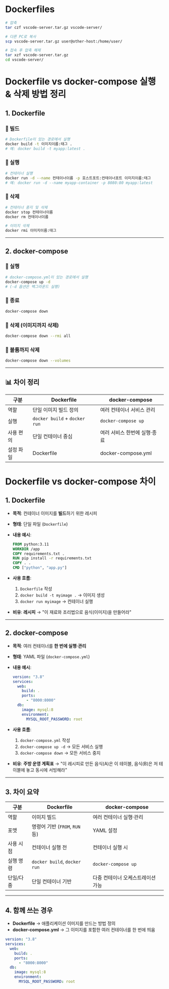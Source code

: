 # Dockerfiles

```bash
# 압축
tar czf vscode-server.tar.gz vscode-server/

# 다른 PC로 복사
scp vscode-server.tar.gz user@other-host:/home/user/

# 접속 후 압축 해제
tar xzf vscode-server.tar.gz
cd vscode-server/
```

# Dockerfile vs docker-compose 실행 & 삭제 방법 정리

## 1. Dockerfile

### 📌 빌드

```bash
# Dockerfile이 있는 경로에서 실행
docker build -t 이미지이름:태그 .
# 예: docker build -t myapp:latest .
```

### 📌 실행

```bash
# 컨테이너 실행
docker run -d --name 컨테이너이름 -p 호스트포트:컨테이너포트 이미지이름:태그
# 예: docker run -d --name myapp-container -p 8080:80 myapp:latest
```

### 📌 삭제

```bash
# 컨테이너 중지 및 삭제
docker stop 컨테이너이름
docker rm 컨테이너이름

# 이미지 삭제
docker rmi 이미지이름:태그
```

---

## 2. docker-compose

### 📌 실행

```bash
# docker-compose.yml이 있는 경로에서 실행
docker-compose up -d
# (-d 옵션은 백그라운드 실행)
```

### 📌 종료

```bash
docker-compose down
```

### 📌 삭제 (이미지까지 삭제)

```bash
docker-compose down --rmi all
```

### 📌 볼륨까지 삭제

```bash
docker-compose down --volumes
```

---

## 📊 차이 정리

| 구분      | Dockerfile                    | docker-compose               |
| --------- | ----------------------------- | ---------------------------- |
| 역할      | 단일 이미지 빌드 정의         | 여러 컨테이너 서비스 관리    |
| 실행      | `docker build` + `docker run` | `docker-compose up`          |
| 사용 편의 | 단일 컨테이너 중심            | 여러 서비스 한번에 실행·종료 |
| 설정 파일 | Dockerfile                    | docker-compose.yml           |

# Dockerfile vs docker-compose 차이

## 1. Dockerfile

- **목적**: 컨테이너 이미지를 **빌드**하기 위한 레시피

- **형태**: 단일 파일 (`Dockerfile`)

- **내용 예시**:

    ```dockerfile
    FROM python:3.11
    WORKDIR /app
    COPY requirements.txt .
    RUN pip install -r requirements.txt
    COPY . .
    CMD ["python", "app.py"]
    ```

- **사용 흐름**:

    1. `Dockerfile` 작성
    2. `docker build -t myimage .` → 이미지 생성
    3. `docker run myimage` → 컨테이너 실행

- **비유**: **레시피** → "이 재료와 조리법으로 음식(이미지)을 만들어라"

---

## 2. docker-compose

- **목적**: 여러 컨테이너를 **한 번에 실행·관리**

- **형태**: YAML 파일 (`docker-compose.yml`)

- **내용 예시**:

    ```yaml
    version: "3.8"
    services:
      web:
        build: .
        ports:
          - "8000:8000"
      db:
        image: mysql:8
        environment:
          MYSQL_ROOT_PASSWORD: root
    ```

- **사용 흐름**:

    1. `docker-compose.yml` 작성
    2. `docker-compose up -d` → 모든 서비스 실행
    3. `docker-compose down` → 모든 서비스 중지

- **비유**: **주방 운영 계획표** → "이 레시피로 만든 음식(A)은 이 테이블, 음식(B)은 저 테이블에 놓고 동시에 서빙해라"

---

## 3. 차이 요약

| 구분      | Dockerfile                     | docker-compose                    |
| --------- | ------------------------------ | --------------------------------- |
| 역할      | 이미지 빌드                    | 여러 컨테이너 실행·관리           |
| 포맷      | 명령어 기반 (`FROM`, `RUN` 등) | YAML 설정                         |
| 사용 시점 | 컨테이너 실행 전               | 컨테이너 실행 시                  |
| 실행 명령 | `docker build`, `docker run`   | `docker-compose up`               |
| 단일/다중 | 단일 컨테이너 기반             | 다중 컨테이너 오케스트레이션 가능 |

---

## 4. 함께 쓰는 경우

- **Dockerfile** → 애플리케이션 이미지를 만드는 방법 정의
- **docker-compose.yml** → 그 이미지를 포함한 여러 컨테이너를 한 번에 띄움

```yaml
version: "3.8"
services:
  web:
    build: .
    ports:
      - "8000:8000"
  db:
    image: mysql:8
    environment:
      MYSQL_ROOT_PASSWORD: root
```